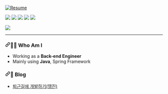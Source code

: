<a href="https://citrine-taker-c91.notion.site/540bd21b67ee43eb95a7091a296d9b4e" rel="nofollow"><img src="https://camo.githubusercontent.com/1b07a9ef4b23d42e92ee540f4f8615e20aafe4fb57d7ddbb5622c539d70597a1/68747470733a2f2f696d672e736869656c64732e696f2f62616467652f526573756d652d4e6f74696f6e2d6f72616e67653f7374796c653d666c61742d737175617265" alt="Resume" data-canonical-src="https://img.shields.io/badge/Resume-Notion-orange?style=flat-square" style="max-width: 100%;"></a>

<p>
  <img src="https://img.shields.io/badge/-Java-007396?style=for-the-badge&logo=Java"/> 
  <img src="https://img.shields.io/badge/Spring-6DB33F?style=for-the-badge&amp;logo=Spring&amp;logoColor=white"/> 
  <img src="https://img.shields.io/badge/Mysql-4479A1?style=for-the-badge&amp;logo=Mysql&amp;logoColor=white"/> 
  <img src="https://img.shields.io/badge/Javascript-F7DF1E?style=for-the-badge&amp;logo=Javascript&amp;logoColor=black"/>
  <img src="https://img.shields.io/badge/JQuery-0769AD?style=for-the-badge&amp;logo=JQuery&amp;logoColor=white"/>
</p>

<p>
  <img src="https://github-readme-stats.vercel.app/api?username=isemang&show_icons=true&count_private=true&hide=stars,contribs" />
</p>

<hr>

<h3 dir="auto"><a id="user-content-️-breif" class="anchor" aria-hidden="true" href="#️-breif"><svg class="octicon octicon-link" viewBox="0 0 16 16" version="1.1" width="16" height="16" aria-hidden="true"><path fill-rule="evenodd" d="M7.775 3.275a.75.75 0 001.06 1.06l1.25-1.25a2 2 0 112.83 2.83l-2.5 2.5a2 2 0 01-2.83 0 .75.75 0 00-1.06 1.06 3.5 3.5 0 004.95 0l2.5-2.5a3.5 3.5 0 00-4.95-4.95l-1.25 1.25zm-4.69 9.64a2 2 0 010-2.83l2.5-2.5a2 2 0 012.83 0 .75.75 0 001.06-1.06 3.5 3.5 0 00-4.95 0l-2.5 2.5a3.5 3.5 0 004.95 4.95l1.25-1.25a.75.75 0 00-1.06-1.06l-1.25 1.25a2 2 0 01-2.83 0z"></path></svg></a>👩‍🔧 Who Am I</h3>
<ul dir="auto">
<li>Working as a <strong>Back-end Engineer</strong></li>
<li>Mainly using <strong>Java</strong>, Spring Framework</li>
</ul>

<h3 dir="auto"><a id="user-content-️-breif" class="anchor" aria-hidden="true" href="#️-breif"><svg class="octicon octicon-link" viewBox="0 0 16 16" version="1.1" width="16" height="16" aria-hidden="true"><path fill-rule="evenodd" d="M7.775 3.275a.75.75 0 001.06 1.06l1.25-1.25a2 2 0 112.83 2.83l-2.5 2.5a2 2 0 01-2.83 0 .75.75 0 00-1.06 1.06 3.5 3.5 0 004.95 0l2.5-2.5a3.5 3.5 0 00-4.95-4.95l-1.25 1.25zm-4.69 9.64a2 2 0 010-2.83l2.5-2.5a2 2 0 012.83 0 .75.75 0 001.06-1.06 3.5 3.5 0 00-4.95 0l-2.5 2.5a3.5 3.5 0 004.95 4.95l1.25-1.25a.75.75 0 00-1.06-1.06l-1.25 1.25a2 2 0 01-2.83 0z"></path></svg></a>📖 Blog</h3>
<ul dir="auto">
<li><a href="https://velog.io/@fantastik" rel="nofollow">퇴근길에 개발하기(땡진)</a></li>
</ul>
